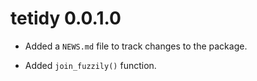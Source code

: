 
# tetidy 0.0.1.0

* Added a `NEWS.md` file to track changes to the package.
+ Added `join_fuzzily()` function.



